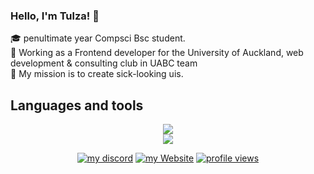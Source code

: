 
### Hello, I'm Tulza! 👋
🎓 penultimate year Compsci Bsc student. <br/>
🎯 Working as a Frontend developer for the University of Auckland, web development & consulting club in UABC team <br/>
🚀 My mission is to create sick-looking uis.  

## Languages and tools

<p align="center">
  <a href="https://skillicons.dev">
    <img src="https://skillicons.dev/icons?i=typescript,react,nextjs,tailwind,python,prisma,github,git,figma,notion" />
    <br/>
    <img src="https://skillicons.dev/icons?i=,javascript,html,css,threejs,java,rust,supabase,npm,pnpm,windows,vscode," />
    <br/>
  </a>
</p>

<p align="center">
    <a href="#"><img alt="my discord" title="Discord" src="https://img.shields.io/badge/Tulza-3152A0?style=for-the-badge&logo=Discord&logoColor=white"/></a>
    <a href="https://tulza.github.io/Tulza-dev/"><img alt="my Website" title="Website" src="https://img.shields.io/badge/my_website-000000?style=for-the-badge&logo=About.me&logoColor=white"/></a>
    <a href="https://tulza.github.io/Tulza-dev/"><img alt="profile views" title="Website" src="https://komarev.com/ghpvc/?username=Tulza&style=for-the-badge&label=PROFILE+VIEWS"/></a>


